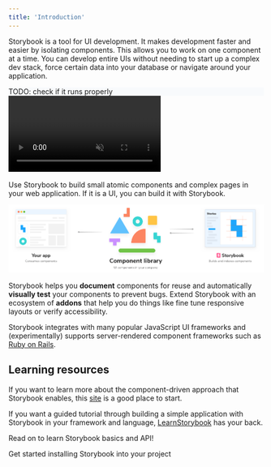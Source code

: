```yaml
---
title: 'Introduction'
---
```


Storybook is a tool for UI development. It makes development faster and easier by isolating components. This allows you to work on one component at a time. You can develop entire UIs without needing to start up a complex dev stack, force certain data into your database or navigate around your application.

<div style="background-color:#F8FAFC">
 TODO: check if it runs properly
</div>

<video autoPlay muted playsInline loop>
  <source
    src="storybook-hero-video-optimized.mp4"
    type="video/mp4"
  />
</video>

Use Storybook to build small atomic components and complex pages in your web application. If it is a UI, you can build it with Storybook.

![Storybook relationship](./storybook-relationship.png)

Storybook helps you **document** components for reuse and automatically **visually test** your components to prevent bugs. Extend Storybook with an ecosystem of **addons** that help you do things like fine tune responsive layouts or verify accessibility.

Storybook integrates with many popular JavaScript UI frameworks and (experimentally) supports server-rendered component frameworks such as [Ruby on Rails](https://rubyonrails.org/).

## Learning resources

If you want to learn more about the component-driven approach that Storybook enables, this [site](http://componentdriven.org) is a good place to start.

If you want a guided tutorial through building a simple application with Storybook in your framework and language, [LearnStorybook](https://www.learnstorybook.com/) has your back.

Read on to learn Storybook basics and API!

Get started installing Storybook into your project
